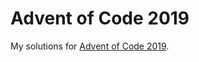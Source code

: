 Advent of Code 2019
===================

My solutions for [Advent of Code 2019](https://adventofcode.com/2019).
